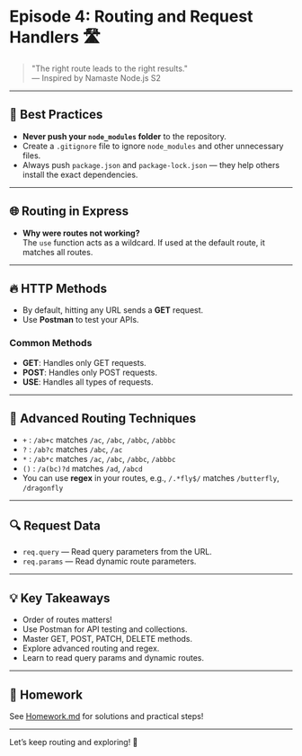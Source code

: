 # Episode 4: **Routing and Request Handlers** 🛣️

> "The right route leads to the right results."  
> — Inspired by Namaste Node.js S2

---

## 🚫 **Best Practices**

- **Never push your `node_modules` folder** to the repository.
- Create a `.gitignore` file to ignore `node_modules` and other unnecessary files.
- Always push `package.json` and `package-lock.json` — they help others install the exact dependencies.

---

## 🌐 **Routing in Express**

- **Why were routes not working?**  
  The `use` function acts as a wildcard. If used at the default route, it matches all routes.

---

## 🔥 **HTTP Methods**

- By default, hitting any URL sends a **GET** request.
- Use **Postman** to test your APIs.

### **Common Methods**
- **GET**: Handles only GET requests.
- **POST**: Handles only POST requests.
- **USE**: Handles all types of requests.

---

## 🧩 **Advanced Routing Techniques**

- `+` : `/ab+c` matches `/ac`, `/abc`, `/abbc`, `/abbbc`
- `?` : `/ab?c` matches `/abc`, `/ac`
- `*` : `/ab*c` matches `/ac`, `/abc`, `/abbc`, `/abbbc`
- `()` : `/a(bc)?d` matches `/ad`, `/abcd`
- You can use **regex** in your routes, e.g., `/.*fly$/` matches `/butterfly`, `/dragonfly`

---

## 🔍 **Request Data**

- `req.query` — Read query parameters from the URL.
- `req.params` — Read dynamic route parameters.

---

## 💡 **Key Takeaways**

- Order of routes matters!
- Use Postman for API testing and collections.
- Master GET, POST, PATCH, DELETE methods.
- Explore advanced routing and regex.
- Learn to read query params and dynamic routes.

---

## 📝 **Homework**

See [Homework.md](./Homework.md) for solutions and practical steps!

---

Let’s keep routing and exploring! 🚦